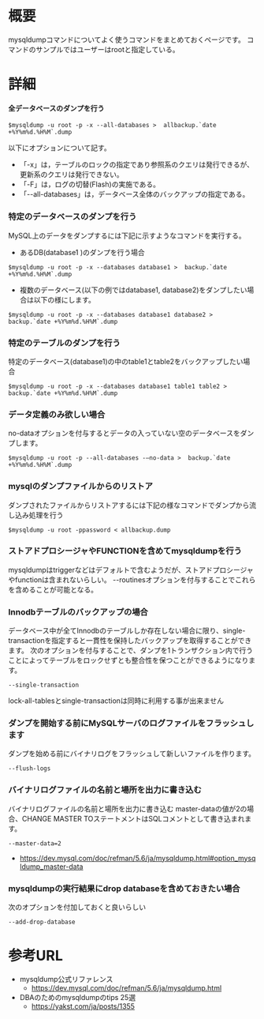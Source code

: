 # 概要
mysqldumpコマンドについてよく使うコマンドをまとめておくページです。
コマンドのサンプルではユーザーはrootと指定している。

# 詳細

#### 全データベースのダンプを行う
```
$mysqldump -u root -p -x --all-databases >  allbackup.`date +%Y%m%d.%H%M`.dump
```

以下にオプションについて記す。
- 「-x」は，テーブルのロックの指定であり参照系のクエリは発行できるが、更新系のクエリは発行できない。
- 「-F」は，ログの切替(Flash)の実施である。 
- 「--all-databases」は，データベース全体のバックアップの指定である。

### 特定のデータベースのダンプを行う
MySQL上のデータをダンプするには下記に示すようなコマンドを実行する。
- あるDB(database1	)のダンプを行う場合
```
$mysqldump -u root -p -x --databases database1 >  backup.`date +%Y%m%d.%H%M`.dump
```
- 複数のデータベース(以下の例ではdatabase1, database2)をダンプしたい場合は以下の様にします。
```
$mysqldump -u root -p -x --databases database1 database2 >  backup.`date +%Y%m%d.%H%M`.dump
```

### 特定のテーブルのダンプを行う
特定のデータベース(database1)の中のtable1とtable2をバックアップしたい場合
```
$mysqldump -u root -p -x --databases database1 table1 table2 >  backup.`date +%Y%m%d.%H%M`.dump
```

### データ定義のみ欲しい場合
no-dataオプションを付与するとデータの入っていない空のデータベースをダンプします。
```
$mysqldump -u root -p --all-databases -–no-data >  backup.`date +%Y%m%d.%H%M`.dump
```

### mysqlのダンプファイルからのリストア
ダンプされたファイルからリストアするには下記の様なコマンドでダンプから流し込み処理を行う
```
$mysqldump -u root -ppassword < allbackup.dump
```

### ストアドプロシージャやFUNCTIONを含めてmysqldumpを行う
mysqldumpはtriggerなどはデフォルトで含むようだが、ストアドプロシージャやfunctionは含まれないらしい。
--routinesオプションを付与することでこれらを含めることが可能となる。

### Innodbテーブルのバックアップの場合
データベース中が全てInnodbのテーブルしか存在しない場合に限り、single-transactionを指定すると一貫性を保持したバックアップを取得することができます。
次のオプションを付与することで、ダンプを1トランザクション内で行うことによってテーブルをロックせずとも整合性を保つことができるようになります。
```
--single-transaction
```
lock-all-tablesとsingle-transactionは同時に利用する事が出来ません

### ダンプを開始する前にMySQLサーバのログファイルをフラッシュします
ダンプを始める前にバイナリログをフラッシュして新しいファイルを作ります。
```
--flush-logs
```

### バイナリログファイルの名前と場所を出力に書き込む 
バイナリログファイルの名前と場所を出力に書き込む
master-dataの値が2の場合、CHANGE MASTER TOステートメントはSQLコメントとして書き込まれます。
```
--master-data=2
```

- https://dev.mysql.com/doc/refman/5.6/ja/mysqldump.html#option_mysqldump_master-data

### mysqldumpの実行結果にdrop databaseを含めておきたい場合
次のオプションを付加しておくと良いらしい
```
--add-drop-database
```

# 参考URL
- mysqldump公式リファレンス
  - https://dev.mysql.com/doc/refman/5.6/ja/mysqldump.html
- DBAのためのmysqldumpのtips 25選
  - https://yakst.com/ja/posts/1355

